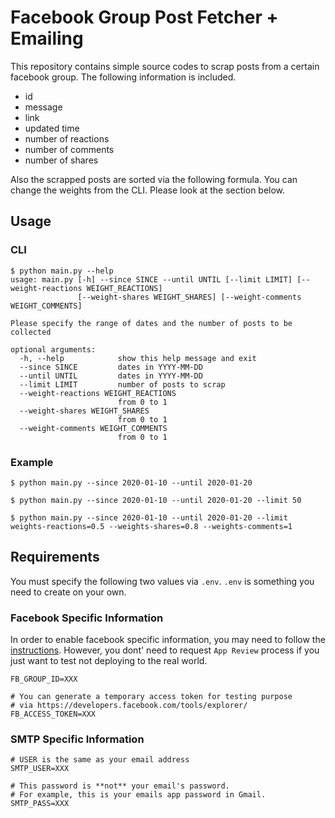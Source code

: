 # Facebook Group Post Fetcher + Emailing

This repository contains simple source codes to scrap posts from a certain facebook group. The following information is included.

- id
- message
- link
- updated time
- number of reactions
- number of comments
- number of shares

Also the scrapped posts are sorted via the following formula. You can change the weights from the CLI. Please look at the section below.

## Usage

### CLI
```shell
$ python main.py --help
usage: main.py [-h] --since SINCE --until UNTIL [--limit LIMIT] [--weight-reactions WEIGHT_REACTIONS]
               [--weight-shares WEIGHT_SHARES] [--weight-comments WEIGHT_COMMENTS]

Please specify the range of dates and the number of posts to be collected

optional arguments:
  -h, --help            show this help message and exit
  --since SINCE         dates in YYYY-MM-DD
  --until UNTIL         dates in YYYY-MM-DD
  --limit LIMIT         number of posts to scrap
  --weight-reactions WEIGHT_REACTIONS
                        from 0 to 1
  --weight-shares WEIGHT_SHARES
                        from 0 to 1
  --weight-comments WEIGHT_COMMENTS
                        from 0 to 1
```

### Example
```shell
$ python main.py --since 2020-01-10 --until 2020-01-20
```

```shell
$ python main.py --since 2020-01-10 --until 2020-01-20 --limit 50
```

```shell
$ python main.py --since 2020-01-10 --until 2020-01-20 --limit weights-reactions=0.5 --weights-shares=0.8 --weights-comments=1
```

## Requirements

You must specify the following two values via `.env`. `.env` is something you need to create on your own.

### Facebook Specific Information

In order to enable facebook specific information, you may need to follow the [instructions](https://developers.facebook.com/docs/groups-api/). However, you dont' need to request `App Review` process if you just want to test not deploying to the real world. 

```
FB_GROUP_ID=XXX

# You can generate a temporary access token for testing purpose
# via https://developers.facebook.com/tools/explorer/
FB_ACCESS_TOKEN=XXX
```

### SMTP Specific Information
```
# USER is the same as your email address
SMTP_USER=XXX

# This password is **not** your email's password. 
# For example, this is your emails app password in Gmail.
SMTP_PASS=XXX
```
